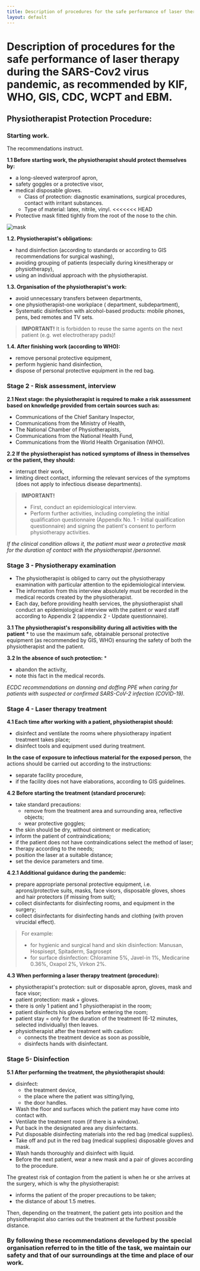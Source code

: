 ```yaml
---
title: Description of procedures for the safe performance of laser therapy during the SARS-Cov2 virus pandemic, as recommended by KIF, WHO, GIS, CDC, WCPT and EBM.
layout: default
---
```



# Description of procedures for the safe performance of laser therapy during the SARS-Cov2 virus pandemic, as recommended by KIF, WHO, GIS, CDC, WCPT and EBM. <!-- omit in toc --> 


## Physiotherapist Protection Procedure:

### Starting work.

The recommendations instruct.

**1.1 Before starting work, the physiotherapist should protect themselves by:**
- a long-sleeved waterproof apron,
- safety goggles or a protective visor,
- medical disposable gloves. 
  - Class of protection: diagnostic examinations, surgical procedures, contact with irritant substances. 
  - Type of material: latex, nitrile, vinyl.
<<<<<<< HEAD
- Protective mask fitted tightly from the root of the nose to the chin. 

![mask](.../images/biala-maseczka.jpg)


**1.2. Physiotherapist's obligations:**
- hand disinfection (according to standards or according to GIS recommendations for surgical washing),
- avoiding grouping of patients (especially during kinesitherapy or physiotherapy),
- using an individual approach with the physiotherapist. 

**1.3. Organisation of the physiotherapist's work:**
- avoid unnecessary transfers between departments,
- one physiotherapist-one workplace ( department, subdepartment),
- Systematic disinfection with alcohol-based products: mobile phones, pens, bed remotes and TV sets. 

>**IMPORTANT!**
>It is forbidden to reuse the same agents on the next patient (e.g. wet electrotherapy pads)!

**1.4. After finishing work (according to WHO):**
- remove personal protective equipment,
- perform hygienic hand disinfection,
- dispose of personal protective equipment in the red bag.



### Stage 2 - Risk assessment, interview

**2.1 Next stage: the physiotherapist is required to make a risk assessment based on knowledge provided from certain sources such as:**
- Communications of the Chief Sanitary Inspector,
- Communications from the Ministry of Health,
- The National Chamber of Physiotherapists,
- Communications from the National Health Fund,
- Communications from the World Health Organisation (WHO).
 
**2.2 If the physiotherapist has noticed symptoms of illness in themselves or the patient, they should:**
- interrupt their work,
- limiting direct contact, informing the relevant services of the symptoms (does not apply to infectious disease departments).

>**IMPORTANT!** 
>- First, conduct an epidemiological interview.
>- Perform further activities, including completing the initial qualification questionnaire (Appendix No. 1 - Initial qualification questionnaire) and signing the patient's consent to perform physiotherapy activities.

*If the clinical condition allows it, the patient must wear a protective mask for the duration of contact with the physiotherapist /personnel.*



### Stage 3 - Physiotherapy examination

- The physiotherapist is obliged to carry out the physiotherapy examination with particular attention to the epidemiological interview. 
- The information from this interview absolutely must be recorded in the medical records created by the physiotherapist. 
- Each day, before providing health services, the physiotherapist shall conduct an epidemiological interview with the patient or ward staff according to Appendix 2 (appendix 2 - Update questionnaire).

**3.1 The physiotherapist's responsibility during all activities with the patient** * to use the maximum safe, obtainable personal protective equipment (as recommended by GIS, WHO) ensuring the safety of both the physiotherapist and the patient.

**3.2 In the absence of such protection:** *
- abandon the activity,
- note this fact in the medical records. 

*ECDC recommendations on donning and doffing PPE when caring for patients with suspected or confirmed SARS-CoV-2 infection (COVID-19).*



### Stage 4 - Laser therapy treatment

**4.1 Each time after working with a patient, physiotherapist should:**
- disinfect and ventilate the rooms where physiotherapy inpatient treatment takes place;
- disinfect tools and equipment used during treatment. 

**In the case of exposure to infectious material for the exposed person**, the actions should be carried out according to the instructions: 
- separate facility procedure,
- if the facility does not have elaborations, according to GIS guidelines. 

**4.2 Before starting the treatment (standard procerure):**
- take standard precautions:
  - remove from the treatment area and surrounding area, reflective objects; 
  - wear protective goggles; 
- the skin should be dry, without ointment or medication; 
- inform the patient of contraindications; 
- if the patient does not have contraindications select the method of laser;
- therapy according to the needs; 
- position the laser at a suitable distance;
- set the device parameters and time.

**4.2.1 Additional guidance during the pandemic:**
- prepare appropriate personal protective equipment, i.e. aprons/protective suits, masks, face visors, disposable gloves, shoes and hair protectors (if missing from suit);
- collect disinfectants for disinfecting rooms, and equipment in the surgery;
- collect disinfectants for disinfecting hands and clothing (with proven virucidal effect).
    
>For example:
>- for hygienic and surgical hand and skin disinfection: Manusan, Hospisept, Spitaderm, Sagrosept 
>- for surface disinfection: Chloramine 5%, Javel-in 1%, Medicarine 0.36%, Oxapol 2%, Virkon 2%.

**4.3 When performing a laser therapy treatment (procedure):**
- physiotherapist's protection: suit or disposable apron, gloves, mask and face visor;
- patient protection: mask + gloves.
- there is only 1 patient and 1 physiotherapist in the room;
- patient disinfects his gloves before entering the room;
- patient stay = only for the duration of the treatment (6-12 minutes, selected individually) then leaves.
- physiotherapist after the treatment with caution:
  - connects the treatment device as soon as possible,
  - disinfects hands with disinfectant. 



### Stage 5- Disinfection

**5.1 After performing the treatment, the physiotherapist should:** 
- disinfect:
  - the treatment device,
  - the place where the patient was sitting/lying,
  - the door handles.
- Wash the floor and surfaces which the patient may have come into contact with.
- Ventilate the treatment room (if there is a window).
- Put back in the designated area any disinfectants.
- Put disposable disinfecting materials into the red bag (medical supplies). 
- Take off and put in the red bag (medical supplies) disposable gloves and mask.
- Wash hands thoroughly and disinfect with liquid.
- Before the next patient, wear a new mask and a pair of gloves according to the procedure.

The greatest risk of contagion from the patient is when he or she arrives at the surgery, which is why the physiotherapist:
- informs the patient of the proper precautions to be taken;
- the distance of about 1.5 metres. 

Then, depending on the treatment, the patient gets into position and the physiotherapist also carries out the treatment at the furthest possible distance.


### By following these recommendations developed by the special organisation referred to in the title of the task, we maintain our safety and that of our surroundings at the time and place of our work. ###

